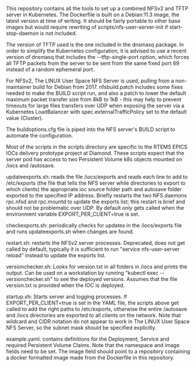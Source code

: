This repository contains all the tools to set up a combined NFSv2 and TFTP server in Kubernetes. 
The Dockerfile is built on a Debian:11.3 image, the latest version at time of writing. It should
be fairly portable to other base images but would require rewriting of scripts/nfs-user-server-init if start-stop-daemon is not included. 

The version of TFTP used is the one included in the dnsmasq package. In order to simplify the Kubernetes configuration, it is advised to use a recent version of dnsmasq that includes the --tftp-single-port option, which forces all TFTP packets from the server to be sent from the same fixed port 69 instead of a random ephemeral port. 

For NFSv2, The LINUX User Space NFS Server is used, pulling from a non-maintainer build for Debian from 2017. nfsbuild.patch includes some fixes needed to make the BUILD script run, and also a patch to lower the default maximum packet transfer size from 8kB to 1kB - this may help to prevent timeouts for large files transfers over UDP when exposing the server via a Kubernetes LoadBalancer with spec.externalTrafficPolicy set to the default value (Cluster).

The buildoptions.cfg file is piped into the NFS server's BUILD script to automate the configuration. 

Most of the scripts in the scripts directory are specific to the RTEMS EPICS IOCs delivery prototype project at Diamond. 
These scripts expect that the server pod has access to two Persistent Volume k8s objects mounted on /iocs and /autosave.

updateexports.sh: reads the file /iocs/exports and reads each line to add to /etc/exports (the file that tells the NFS server while directories to export to which clients) the appropriate ioc source folder path and autosave folder exported to the specified IP address. Briefly restarts the two NFS daemons rpc.nfsd and rpc.mountd to update the exports list; this restart is brief and should not be problematic over UDP. By default only gets called when the environment variable EXPORT_PER_CLIENT=true is set. 

checkexports.sh: periodically checks for updates in the /iocs/exports file and runs updateexports.sh when changes are found.

restart.sh: restarts the NFSv2 server processes. Deprecated, does not get called by default, typically it is sufficient to run "service nfs-user-server reload" instead to update the exports list.

versionchecker.sh: Looks for version.txt in all folders in /iocs and prints the output. Can be used on a workstation by running "kubectl exec <nfstftpserver-pod-name> -- versionchecker.sh" to see the deployed versions. Assumes that the file version.txt is provided when the IOC is deployed. 

startup.sh: Starts server and logging processes. If EXPORT_PER_CLIENT=true is set in the YAML file, the scripts above get called to add the right paths to /etc/exports, otherwise the entire /autosave and /iocs directories are exported to all clients on the network. Note that wildcard and CIDR notation do not appear to work in The LINUX User Space NFS Server, so the subnet mask should be specified explicitly. 

example.yaml: contains definitions for the Deployment, Service and required Persistent Volume Claims. Note that the namespace and image fields need to be set. The image field should point to a repository containing a docker formatted image made from the Dockerfile in this repository.
